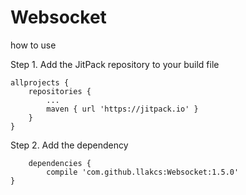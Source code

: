 # Websocket

how to use

Step 1. Add the JitPack repository to your build file

	allprojects {
		repositories {
			...
			maven { url 'https://jitpack.io' }
		}
	}
	
Step 2. Add the dependency
	
		dependencies {
	        compile 'com.github.llakcs:Websocket:1.5.0'
	}
